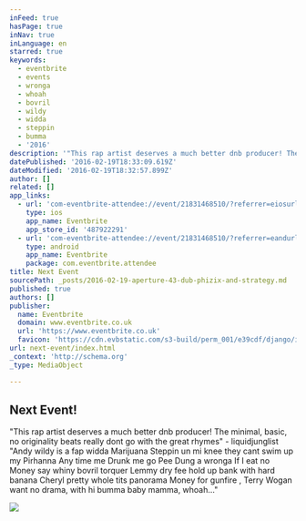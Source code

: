 ```yaml
---
inFeed: true
hasPage: true
inNav: true
inLanguage: en
starred: true
keywords:
  - eventbrite
  - events
  - wronga
  - whoah
  - bovril
  - wildy
  - widda
  - steppin
  - bumma
  - '2016'
description: '"This rap artist deserves a much better dnb producer! The minimal, basic, no originality beats really dont go with the great rhymes" - liquidjunglist "Andy wildy is a fap widda Marijuana Steppin un mi knee they cant swim up my Pirhanna Any time me Drunk me go Pee Dung a wronga If I eat no Money say whiny bovril torquer Lemmy dry fee hold up bank with hard banana Cheryl pretty whole tits panorama Money for gunfire , Terry Wogan want no drama, with hi bumma baby mamma, whoah..."'
datePublished: '2016-02-19T18:33:09.619Z'
dateModified: '2016-02-19T18:32:57.899Z'
author: []
related: []
app_links:
  - url: 'com-eventbrite-attendee://event/21831468510/?referrer=eiosurlxfbk'
    type: ios
    app_name: Eventbrite
    app_store_id: '487922291'
  - url: 'com-eventbrite-attendee://event/21831468510/?referrer=eandurlxfbk'
    type: android
    app_name: Eventbrite
    package: com.eventbrite.attendee
title: Next Event
sourcePath: _posts/2016-02-19-aperture-43-dub-phizix-and-strategy.md
published: true
authors: []
publisher:
  name: Eventbrite
  domain: www.eventbrite.co.uk
  url: 'https://www.eventbrite.co.uk'
  favicon: 'https://cdn.evbstatic.com/s3-build/perm_001/e39cdf/django/images/icons/favicons/favicon.ico'
url: next-event/index.html
_context: 'http://schema.org'
_type: MediaObject

---
```

<article style=""><h1>Next Event!</h1><p>"This rap artist deserves a much better dnb producer! The minimal, basic, no originality beats really dont go with the great rhymes" - liquidjunglist "Andy wildy is a fap widda Marijuana Steppin un mi knee they cant swim up my Pirhanna Any time me Drunk me go Pee Dung a wronga If I eat no Money say whiny bovril torquer Lemmy dry fee hold up bank with hard banana Cheryl pretty whole tits panorama Money for gunfire , Terry Wogan want no drama, with hi bumma baby mamma, whoah..."</p><img src="https://s3-us-west-2.amazonaws.com/the-grid-img/p/e2116e3f1542cd28a76fd16067fa892046681b12.jpg" /></article>